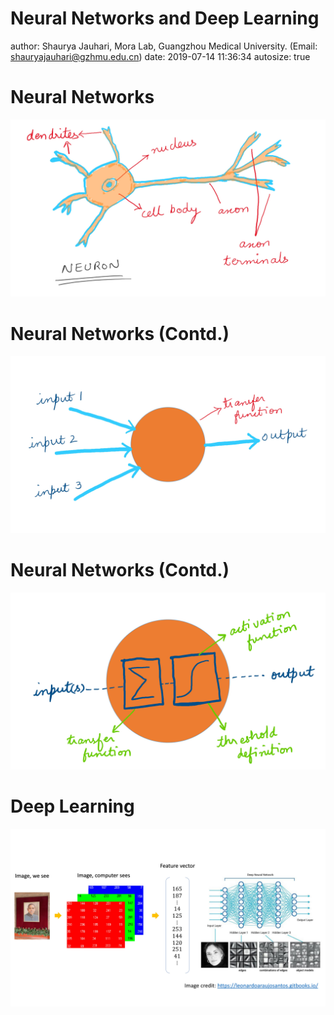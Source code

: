 
Neural Networks and Deep Learning
========================================================
author: Shaurya Jauhari, Mora Lab, Guangzhou Medical University. (Email: shauryajauhari@gzhmu.edu.cn)
date: 2019-07-14 11:36:34
autosize: true

Neural Networks
========================================================

![](./props/Slide1.JPG)

Neural Networks (Contd.)
========================================================

![](./props/Slide2.JPG)

Neural Networks (Contd.)
========================================================

![](./props/Slide3.JPG)

Deep Learning
========================================================

![](./props/Theme_Workflow.jpg)
